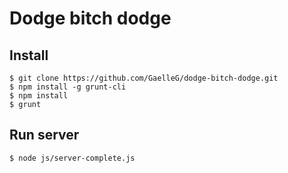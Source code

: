 Dodge bitch dodge
=================

Install
-------
`$ git clone https://github.com/GaelleG/dodge-bitch-dodge.git`<br>
`$ npm install -g grunt-cli`<br>
`$ npm install`<br>
`$ grunt`<br>

Run server
----------
`$ node js/server-complete.js`<br>
